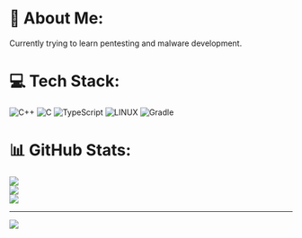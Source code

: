 # 💫 About Me:
Currently trying to learn pentesting and malware development.


# 💻 Tech Stack:
![C++](https://img.shields.io/badge/c++-%2300599C.svg?style=for-the-badge&logo=c%2B%2B&logoColor=white) ![C](https://img.shields.io/badge/c-%2300599C.svg?style=for-the-badge&logo=c&logoColor=white) ![TypeScript](https://img.shields.io/badge/typescript-%23007ACC.svg?style=for-the-badge&logo=typescript&logoColor=white) ![LINUX](https://img.shields.io/badge/Linux-FCC624?style=for-the-badge&logo=linux&logoColor=black) ![Gradle](https://img.shields.io/badge/Gradle-02303A.svg?style=for-the-badge&logo=Gradle&logoColor=white)
# 📊 GitHub Stats:
![](https://github-readme-stats.vercel.app/api?username=RatGrandmother&theme=nightowl&hide_border=false&include_all_commits=false&count_private=true)<br/>
![](https://github-readme-streak-stats.herokuapp.com/?user=RatGrandmother&theme=nightowl&hide_border=false)<br/>
![](https://github-readme-stats.vercel.app/api/top-langs/?username=RatGrandmother&theme=nightowl&hide_border=false&include_all_commits=false&count_private=true&layout=compact)

---
[![](https://visitcount.itsvg.in/api?id=RatGrandmother&icon=0&color=0)](https://visitcount.itsvg.in)

<!-- Proudly created with GPRM ( https://gprm.itsvg.in ) -->
